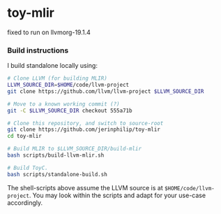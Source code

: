 # toy-mlir

fixed to run on llvmorg-19.1.4

### Build instructions

I build standalone locally using:

```bash
# Clone LLVM (for building MLIR)
LLVM_SOURCE_DIR=$HOME/code/llvm-project
git clone https://github.com/llvm/llvm-project $LLVM_SOURCE_DIR

# Move to a known working commit (?)
git -C $LLVM_SOURCE_DIR checkout 555a71b

# Clone this repository, and switch to source-root
git clone https://github.com/jerinphilip/toy-mlir
cd toy-mlir

# Build MLIR to $LLVM_SOURCE_DIR/build-mlir
bash scripts/build-llvm-mlir.sh

# Build ToyC.
bash scripts/standalone-build.sh
```

The shell-scripts above assume the LLVM source is at `$HOME/code/llvm-project`.
You may look within the scripts and adapt for your use-case accordingly.
